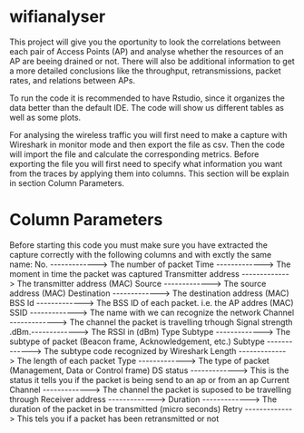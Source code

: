 # wifianalyser
This project will give you the oportunity to look the correlations between each pair of Access Points (AP) and analyse whether the resources of an AP are beeing drained or not. There will also be additional information to get a more detailed conclusions like the throughput, retransmissions, packet rates, and relations between APs.

To run the code it is recommended to have Rstudio, since it organizes the data better than the default IDE. The code will show us 
different tables as well as some plots. 

For analysing the wireless traffic you will first need to make a capture with Wireshark in monitor mode and then export the file as csv.
Then the code will import the file and calculate the corresponding metrics. Before exporting the file you will first need to specify what
information you want from the traces by applying them into columns. This section will be explain in section Column Parameters.


# Column Parameters

Before starting this code you must make sure you have extracted the capture correctly with the following columns and with exctly the same name:
 No.                  -------------> The number of packet
Time                 -------------> The moment in time the packet was captured
Transmitter address  -------------> The transmitter address (MAC)
Source               -------------> The source address (MAC)
Destination          -------------> The destination address (MAC)
BSS Id               -------------> The BSS ID of each packet. i.e. the AP addres (MAC)
SSID                 -------------> The name with we can recognize the network
Channel              -------------> The channel the packet is travelling trhough
Signal strength .dBm.-------------> The RSSI in (dBm)
Type Subtype         -------------> The subtype of packet (Beacon frame, Acknowledgement, etc.)
Subtype              -------------> The subtype code recognized by Wireshark
Length               -------------> The length of each packet
Type                 -------------> The type of packet (Management, Data or Control frame)
DS status            -------------> This is the status it tells you if the packet is being send to an ap or from an ap
Current Channel      -------------> The channel the packet is suposed to be travelling through
Receiver address     -------------> 
Duration             -------------> The duration of the packet in be transmitted (micro seconds)
Retry                -------------> This tels you if a packet has been retransmitted or not
